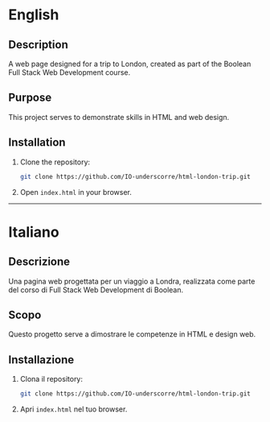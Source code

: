 # English

## Description
A web page designed for a trip to London, created as part of the Boolean Full Stack Web Development course.

## Purpose
This project serves to demonstrate skills in HTML and web design.

## Installation
1. Clone the repository:
   ```bash
   git clone https://github.com/IO-underscorre/html-london-trip.git
   ```
2. Open `index.html` in your browser.

---

# Italiano

## Descrizione
Una pagina web progettata per un viaggio a Londra, realizzata come parte del corso di Full Stack Web Development di Boolean.

## Scopo
Questo progetto serve a dimostrare le competenze in HTML e design web.

## Installazione
1. Clona il repository:
   ```bash
   git clone https://github.com/IO-underscorre/html-london-trip.git
   ```
2. Apri `index.html` nel tuo browser.
